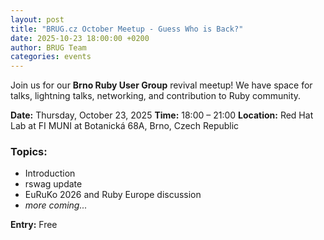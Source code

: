 ```yaml
---
layout: post
title: "BRUG.cz October Meetup - Guess Who is Back?"
date: 2025-10-23 18:00:00 +0200
author: BRUG Team
categories: events
---
```


Join us for our **Brno Ruby User Group** revival meetup!
We have space for talks, lightning talks, networking, and contribution to Ruby community.

**Date:** Thursday, October 23, 2025
**Time:** 18:00 – 21:00
**Location:** Red Hat Lab at FI MUNI at Botanická 68A, Brno, Czech Republic

### Topics:
- Introduction
- rswag update
- EuRuKo 2026 and Ruby Europe discussion
- _more coming..._

**Entry:** Free
